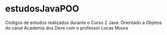 # estudosJavaPOO
 Códigos de estudos realizados durante o Curso 2 Java: Orientado a Objetos do canal Academia dos Devs com o professor Lucas Moura
